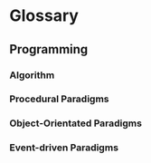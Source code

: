 # Glossary
## Programming
### Algorithm
### Procedural Paradigms
### Object-Orientated Paradigms
### Event-driven Paradigms
